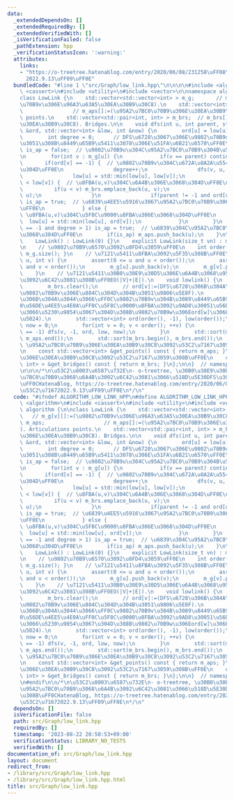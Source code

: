 ```yaml
---
data:
  _extendedDependsOn: []
  _extendedRequiredBy: []
  _extendedVerifiedWith: []
  _isVerificationFailed: false
  _pathExtension: hpp
  _verificationStatusIcon: ':warning:'
  attributes:
    links:
    - "https://o-treetree.hatenablog.com/entry/2020/06/08/231258\uFF08\u53C2\u7167\
      2022.9.13\uFF09\uFF0E"
  bundledCode: "#line 1 \"src/Graph/low_link.hpp\"\n\n\n\n#include <algorithm>\n#include\
    \ <cassert>\n#include <utility>\n#include <vector>\n\nnamespace algorithm {\n\n\
    class LowLink {\n    std::vector<std::vector<int> > m_g;       // m_g[v][]:=(\u9802\
    \u70B9v\u306E\u96A3\u63A5\u30EA\u30B9\u30C8).\n    std::vector<int> m_aps;   \
    \                // m_aps[]:=(\u95A2\u7BC0\u70B9\u306E\u30EA\u30B9\u30C8). Articulations\
    \ points.\n    std::vector<std::pair<int, int> > m_brs;  // m_brs[]:=(\u6A4B\u306E\
    \u30EA\u30B9\u30C8). Bridges.\n\n    void dfs(int u, int parent, std::vector<int>\
    \ &ord, std::vector<int> &low, int &now) {\n        ord[u] = low[u] = now++;\n\
    \        int degree = 0;      // DFS\u6728\u3067\u306E\u9802\u70B9u\u306B\u304A\
    \u3051\u308B\u8449\u65B9\u5411\u3078\u306E\u51FA\u6B21\u6570\uFF0E\n        bool\
    \ is_ap = false;  // \u9802\u70B9u\u304C\u95A2\u7BC0\u70B9\u304B\u5426\u304B\uFF0E\
    \n        for(int v : m_g[u]) {\n            if(v == parent) continue;\n     \
    \       if(ord[v] == -1) {  // \u9802\u70B9v\u304C\u672A\u8A2A\u554F\u306E\u3068\
    \u304D\uFF0E\n                degree++;\n                dfs(v, u, ord, low, now);\n\
    \                low[u] = std::min(low[u], low[v]);\n                if(ord[u]\
    \ < low[v]) {  // \u8FBA(u,v)\u304C\u6A4B\u306E\u3068\u304D\uFF0E\n          \
    \          if(u < v) m_brs.emplace_back(u, v);\n                    else m_brs.emplace_back(v,\
    \ u);\n                }\n                if(parent != -1 and ord[u] <= low[v])\
    \ is_ap = true;  // \u6839\u4EE5\u5916\u3067\u95A2\u7BC0\u70B9\u306E\u3068\u304D\
    \uFF0E\n            } else {                                                 //\
    \ \u8FBA(u,v)\u304C\u5F8C\u9000\u8FBA\u306E\u3068\u304D\uFF0E\n              \
    \  low[u] = std::min(low[u], ord[v]);\n            }\n        }\n        if(parent\
    \ == -1 and degree > 1) is_ap = true;  // \u6839\u304C\u95A2\u7BC0\u70B9\u306E\
    \u3068\u304D\uFF0E\n        if(is_ap) m_aps.push_back(u);\n    }\n\npublic:\n\
    \    LowLink() : LowLink(0) {}\n    explicit LowLink(size_t vn) : m_g(vn) {}\n\
    \n    // \u9802\u70B9\u6570\u3092\u8FD4\u3059\uFF0E\n    int order() const { return\
    \ m_g.size(); }\n    // \u7121\u5411\u8FBA\u3092\u5F35\u308B\uFF0E\n    void add_edge(int\
    \ u, int v) {\n        assert(0 <= u and u < order());\n        assert(0 <= v\
    \ and v < order());\n        m_g[u].push_back(v);\n        m_g[v].push_back(u);\n\
    \    }\n    // \u7121\u5411\u30B0\u30E9\u30D5\u306E\u6A4B\u3068\u95A2\u7BC0\u70B9\
    \u3092\u6C42\u3081\u308B\uFF0EO(|V|+|E|).\n    void lowlink() {\n        m_aps.clear();\n\
    \        m_brs.clear();\n        // ord[v]:=(DFS\u6728\u306B\u304A\u3051\u308B\
    \u9802\u70B9v\u306E\u884C\u304D\u304B\u3051\u9806\u5E8F).\n        // low[v]:=(DFS\u6728\
    \u306B\u304A\u3044\u3066\uFF0C\u9802\u70B9v\u304B\u3089\u8449\u65B9\u5411\u306B\
    0\u56DE\u4EE5\u4E0A\uFF0C\u5F8C\u9000\u8FBA\u3092\u9AD8\u30051\u56DE\u7528\u3044\
    \u3066\u5230\u9054\u3067\u304D\u308B\u9802\u70B9w\u306Eord[w]\u306E\u6700\u5C0F\
    \u5024).\n        std::vector<int> ord(order(), -1), low(order());\n        int\
    \ now = 0;\n        for(int v = 0; v < order(); ++v) {\n            if(ord[v]\
    \ == -1) dfs(v, -1, ord, low, now);\n        }\n        std::sort(m_aps.begin(),\
    \ m_aps.end());\n        std::sort(m_brs.begin(), m_brs.end());\n    }\n    //\
    \ \u95A2\u7BC0\u70B9\u306E\u30EA\u30B9\u30C8\u3092\u53C2\u7167\u3059\u308B\uFF0E\
    \n    const std::vector<int> &get_points() const { return m_aps; }\n    // \u6A4B\
    \u306E\u30EA\u30B9\u30C8\u3092\u53C2\u7167\u3059\u308B\uFF0E\n    const std::vector<std::pair<int,\
    \ int> > &get_bridges() const { return m_brs; }\n};\n\n}  // namespace algorithm\n\
    \n\n\n/*\n\u53C2\u8003\u6587\u732E\n- o-treetree, \u30B0\u30E9\u30D5\u306E\u95A2\
    \u7BC0\u70B9\u3068\u6A4B\u3092\u6C42\u3081\u3066\u518D\u5E30DFS\u3092\u77E5\u308B\
    \uFF0CHatenaBlog, https://o-treetree.hatenablog.com/entry/2020/06/08/231258\uFF08\
    \u53C2\u71672022.9.13\uFF09\uFF0E\n*/\n"
  code: "#ifndef ALGORITHM_LOW_LINK_HPP\n#define ALGORITHM_LOW_LINK_HPP 1\n\n#include\
    \ <algorithm>\n#include <cassert>\n#include <utility>\n#include <vector>\n\nnamespace\
    \ algorithm {\n\nclass LowLink {\n    std::vector<std::vector<int> > m_g;    \
    \   // m_g[v][]:=(\u9802\u70B9v\u306E\u96A3\u63A5\u30EA\u30B9\u30C8).\n    std::vector<int>\
    \ m_aps;                   // m_aps[]:=(\u95A2\u7BC0\u70B9\u306E\u30EA\u30B9\u30C8\
    ). Articulations points.\n    std::vector<std::pair<int, int> > m_brs;  // m_brs[]:=(\u6A4B\
    \u306E\u30EA\u30B9\u30C8). Bridges.\n\n    void dfs(int u, int parent, std::vector<int>\
    \ &ord, std::vector<int> &low, int &now) {\n        ord[u] = low[u] = now++;\n\
    \        int degree = 0;      // DFS\u6728\u3067\u306E\u9802\u70B9u\u306B\u304A\
    \u3051\u308B\u8449\u65B9\u5411\u3078\u306E\u51FA\u6B21\u6570\uFF0E\n        bool\
    \ is_ap = false;  // \u9802\u70B9u\u304C\u95A2\u7BC0\u70B9\u304B\u5426\u304B\uFF0E\
    \n        for(int v : m_g[u]) {\n            if(v == parent) continue;\n     \
    \       if(ord[v] == -1) {  // \u9802\u70B9v\u304C\u672A\u8A2A\u554F\u306E\u3068\
    \u304D\uFF0E\n                degree++;\n                dfs(v, u, ord, low, now);\n\
    \                low[u] = std::min(low[u], low[v]);\n                if(ord[u]\
    \ < low[v]) {  // \u8FBA(u,v)\u304C\u6A4B\u306E\u3068\u304D\uFF0E\n          \
    \          if(u < v) m_brs.emplace_back(u, v);\n                    else m_brs.emplace_back(v,\
    \ u);\n                }\n                if(parent != -1 and ord[u] <= low[v])\
    \ is_ap = true;  // \u6839\u4EE5\u5916\u3067\u95A2\u7BC0\u70B9\u306E\u3068\u304D\
    \uFF0E\n            } else {                                                 //\
    \ \u8FBA(u,v)\u304C\u5F8C\u9000\u8FBA\u306E\u3068\u304D\uFF0E\n              \
    \  low[u] = std::min(low[u], ord[v]);\n            }\n        }\n        if(parent\
    \ == -1 and degree > 1) is_ap = true;  // \u6839\u304C\u95A2\u7BC0\u70B9\u306E\
    \u3068\u304D\uFF0E\n        if(is_ap) m_aps.push_back(u);\n    }\n\npublic:\n\
    \    LowLink() : LowLink(0) {}\n    explicit LowLink(size_t vn) : m_g(vn) {}\n\
    \n    // \u9802\u70B9\u6570\u3092\u8FD4\u3059\uFF0E\n    int order() const { return\
    \ m_g.size(); }\n    // \u7121\u5411\u8FBA\u3092\u5F35\u308B\uFF0E\n    void add_edge(int\
    \ u, int v) {\n        assert(0 <= u and u < order());\n        assert(0 <= v\
    \ and v < order());\n        m_g[u].push_back(v);\n        m_g[v].push_back(u);\n\
    \    }\n    // \u7121\u5411\u30B0\u30E9\u30D5\u306E\u6A4B\u3068\u95A2\u7BC0\u70B9\
    \u3092\u6C42\u3081\u308B\uFF0EO(|V|+|E|).\n    void lowlink() {\n        m_aps.clear();\n\
    \        m_brs.clear();\n        // ord[v]:=(DFS\u6728\u306B\u304A\u3051\u308B\
    \u9802\u70B9v\u306E\u884C\u304D\u304B\u3051\u9806\u5E8F).\n        // low[v]:=(DFS\u6728\
    \u306B\u304A\u3044\u3066\uFF0C\u9802\u70B9v\u304B\u3089\u8449\u65B9\u5411\u306B\
    0\u56DE\u4EE5\u4E0A\uFF0C\u5F8C\u9000\u8FBA\u3092\u9AD8\u30051\u56DE\u7528\u3044\
    \u3066\u5230\u9054\u3067\u304D\u308B\u9802\u70B9w\u306Eord[w]\u306E\u6700\u5C0F\
    \u5024).\n        std::vector<int> ord(order(), -1), low(order());\n        int\
    \ now = 0;\n        for(int v = 0; v < order(); ++v) {\n            if(ord[v]\
    \ == -1) dfs(v, -1, ord, low, now);\n        }\n        std::sort(m_aps.begin(),\
    \ m_aps.end());\n        std::sort(m_brs.begin(), m_brs.end());\n    }\n    //\
    \ \u95A2\u7BC0\u70B9\u306E\u30EA\u30B9\u30C8\u3092\u53C2\u7167\u3059\u308B\uFF0E\
    \n    const std::vector<int> &get_points() const { return m_aps; }\n    // \u6A4B\
    \u306E\u30EA\u30B9\u30C8\u3092\u53C2\u7167\u3059\u308B\uFF0E\n    const std::vector<std::pair<int,\
    \ int> > &get_bridges() const { return m_brs; }\n};\n\n}  // namespace algorithm\n\
    \n#endif\n\n/*\n\u53C2\u8003\u6587\u732E\n- o-treetree, \u30B0\u30E9\u30D5\u306E\
    \u95A2\u7BC0\u70B9\u3068\u6A4B\u3092\u6C42\u3081\u3066\u518D\u5E30DFS\u3092\u77E5\
    \u308B\uFF0CHatenaBlog, https://o-treetree.hatenablog.com/entry/2020/06/08/231258\uFF08\
    \u53C2\u71672022.9.13\uFF09\uFF0E\n*/\n"
  dependsOn: []
  isVerificationFile: false
  path: src/Graph/low_link.hpp
  requiredBy: []
  timestamp: '2023-08-22 20:50:53+09:00'
  verificationStatus: LIBRARY_NO_TESTS
  verifiedWith: []
documentation_of: src/Graph/low_link.hpp
layout: document
redirect_from:
- /library/src/Graph/low_link.hpp
- /library/src/Graph/low_link.hpp.html
title: src/Graph/low_link.hpp
---
```

